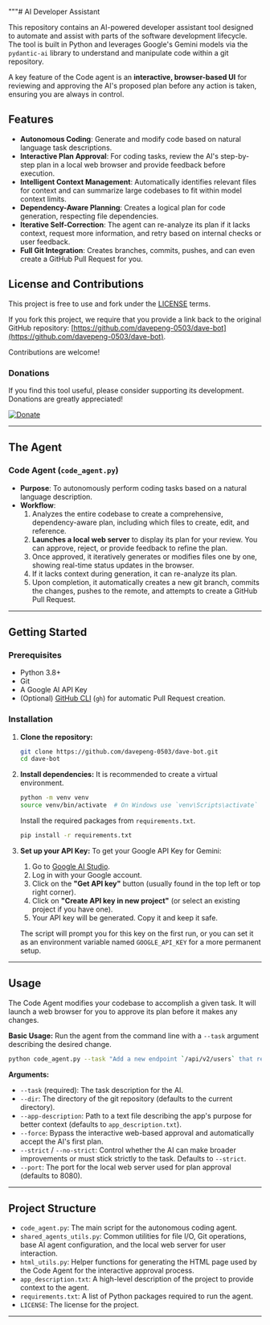 """# AI Developer Assistant

This repository contains an AI-powered developer assistant tool designed to automate and assist with parts of the software development lifecycle. The tool is built in Python and leverages Google's Gemini models via the `pydantic-ai` library to understand and manipulate code within a git repository.

A key feature of the Code agent is an **interactive, browser-based UI** for reviewing and approving the AI's proposed plan before any action is taken, ensuring you are always in control.

## Features

*   **Autonomous Coding**: Generate and modify code based on natural language task descriptions.
*   **Interactive Plan Approval**: For coding tasks, review the AI's step-by-step plan in a local web browser and provide feedback before execution.
*   **Intelligent Context Management**: Automatically identifies relevant files for context and can summarize large codebases to fit within model context limits.
*   **Dependency-Aware Planning**: Creates a logical plan for code generation, respecting file dependencies.
*   **Iterative Self-Correction**: The agent can re-analyze its plan if it lacks context, request more information, and retry based on internal checks or user feedback.
*   **Full Git Integration**: Creates branches, commits, pushes, and can even create a GitHub Pull Request for you.

## License and Contributions

This project is free to use and fork under the [LICENSE](./LICENSE) terms.

If you fork this project, we require that you provide a link back to the original GitHub repository: [https://github.com/davepeng-0503/dave-bot](https://github.com/davepeng-0503/dave-bot).

Contributions are welcome!

### Donations

If you find this tool useful, please consider supporting its development. Donations are greatly appreciated!

[![Donate](https://img.shields.io/badge/Donate-PayPal-yellow.svg)](https://www.paypal.com/ncp/payment/ELWZ6Q2MZ72CE)

---

## The Agent

### Code Agent (`code_agent.py`)

*   **Purpose**: To autonomously perform coding tasks based on a natural language description.
*   **Workflow**:
    1.  Analyzes the entire codebase to create a comprehensive, dependency-aware plan, including which files to create, edit, and reference.
    2.  **Launches a local web server** to display its plan for your review. You can approve, reject, or provide feedback to refine the plan.
    3.  Once approved, it iteratively generates or modifies files one by one, showing real-time status updates in the browser.
    4.  If it lacks context during generation, it can re-analyze its plan.
    5.  Upon completion, it automatically creates a new git branch, commits the changes, pushes to the remote, and attempts to create a GitHub Pull Request.

---

## Getting Started

### Prerequisites

*   Python 3.8+
*   Git
*   A Google AI API Key
*   (Optional) [GitHub CLI](https://cli.github.com/) (`gh`) for automatic Pull Request creation.

### Installation

1.  **Clone the repository:**
    ```bash
    git clone https://github.com/davepeng-0503/dave-bot.git
    cd dave-bot
    ```

2.  **Install dependencies:**
    It is recommended to create a virtual environment.
    ```bash
    python -m venv venv
    source venv/bin/activate  # On Windows use `venv\Scripts\activate`
    ```
    Install the required packages from `requirements.txt`.
    ```bash
    pip install -r requirements.txt
    ```

3.  **Set up your API Key:**
    To get your Google API Key for Gemini:
    1.  Go to [Google AI Studio](https://aistudio.google.com/).
    2.  Log in with your Google account.
    3.  Click on the **"Get API key"** button (usually found in the top left or top right corner).
    4.  Click on **"Create API key in new project"** (or select an existing project if you have one).
    5.  Your API key will be generated. Copy it and keep it safe.

    The script will prompt you for this key on the first run, or you can set it as an environment variable named `GOOGLE_API_KEY` for a more permanent setup.

---

## Usage

The Code Agent modifies your codebase to accomplish a given task. It will launch a web browser for you to approve its plan before it makes any changes.

**Basic Usage:**
Run the agent from the command line with a `--task` argument describing the desired change.

```bash
python code_agent.py --task "Add a new endpoint `/api/v2/users` that returns a list of usernames."
```

**Arguments:**

*   `--task` (required): The task description for the AI.
*   `--dir`: The directory of the git repository (defaults to the current directory).
*   `--app-description`: Path to a text file describing the app's purpose for better context (defaults to `app_description.txt`).
*   `--force`: Bypass the interactive web-based approval and automatically accept the AI's first plan.
*   `--strict` / `--no-strict`: Control whether the AI can make broader improvements or must stick strictly to the task. Defaults to `--strict`.
*   `--port`: The port for the local web server used for plan approval (defaults to 8080).

---
## Project Structure

*   `code_agent.py`: The main script for the autonomous coding agent.
*   `shared_agents_utils.py`: Common utilities for file I/O, Git operations, base AI agent configuration, and the local web server for user interaction.
*   `html_utils.py`: Helper functions for generating the HTML page used by the Code Agent for the interactive approval process.
*   `app_description.txt`: A high-level description of the project to provide context to the agent.
*   `requirements.txt`: A list of Python packages required to run the agent.
*   `LICENSE`: The license for the project.

---
